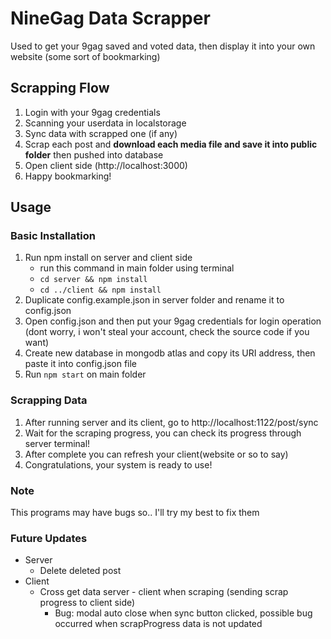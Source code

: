 # NineGag Data Scrapper
Used to get your 9gag saved and voted data, then display it into your own website (some sort of bookmarking)

## Scrapping Flow
1. Login with your 9gag credentials
2. Scanning your userdata in localstorage
3. Sync data with scrapped one (if any)
4. Scrap each post and **download each media file and save it into public folder** then pushed into database
5. Open client side (http://localhost:3000)
6. Happy bookmarking!

## Usage
### Basic Installation
1. Run npm install on server and client side
   - run this command in main folder using terminal
   - ```cd server && npm install```
   - ```cd ../client && npm install```
2. Duplicate config.example.json in server folder and rename it to config.json
3. Open config.json and then put your 9gag credentials for login operation (dont worry, i won't steal your account, check the source code if you want)
4. Create new database in mongodb atlas and copy its URI address, then paste it into config.json file
5. Run ```npm start``` on main folder

### Scrapping Data
1. After running server and its client, go to http://localhost:1122/post/sync
2. Wait for the scraping progress, you can check its progress through server terminal!
3. After complete you can refresh your client(website or so to say)
4. Congratulations, your system is ready to use!

### Note
This programs may have bugs so.. I'll try my best to fix them

### Future Updates
- Server
  - Delete deleted post
- Client
  - Cross get data server - client when scraping (sending scrap progress to client side)
    - Bug: modal auto close when sync button clicked, possible bug occurred when scrapProgress data is not updated
